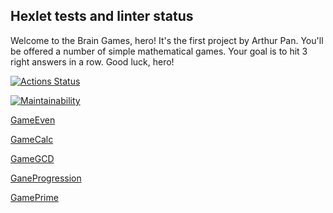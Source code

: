 ## Hexlet tests and linter status

Welcome to the Brain Games, hero! It's the first project by Arthur Pan. 
You'll be offered a number of simple mathematical games. Your goal is to hit 3 right answers in a row. Good luck, hero! 

[![Actions Status](https://github.com/NankouFuraku/java-project-61/workflows/hexlet-check/badge.svg)](https://github.com/NankouFuraku/java-project-61/actions)

[![Maintainability](https://api.codeclimate.com/v1/badges/21ca3f524a5c386ec3e0/maintainability)](https://codeclimate.com/github/NankouFuraku/java-project-61/maintainability)

[GameEven](https://asciinema.org/a/VUrYn0YkPCjqRuFRnQEVNV99W)

[GameCalc](https://asciinema.org/a/t02njUQYd8mQEerLBLUFTO2uV)

[GameGCD](https://asciinema.org/a/S9Pzf59EsBHScg5hWL5l3QsAz)

[GaneProgression](https://asciinema.org/a/Jn6DZQvYKjxqrLfnqtcRLJa0C)

[GamePrime](https://asciinema.org/a/xRjn26A1IHuAdWky6qgu6qrCm)
